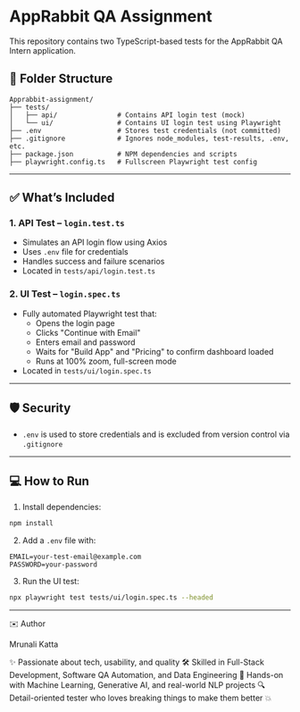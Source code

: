 # AppRabbit QA Assignment

This repository contains two TypeScript-based tests for the AppRabbit QA Intern application.

## 📁 Folder Structure

```
Apprabbit-assignment/
├── tests/
│   ├── api/               # Contains API login test (mock)
│   └── ui/                # Contains UI login test using Playwright
├── .env                   # Stores test credentials (not committed)
├── .gitignore             # Ignores node_modules, test-results, .env, etc.
├── package.json           # NPM dependencies and scripts
├── playwright.config.ts   # Fullscreen Playwright test config
```

---

## ✅ What’s Included

### 1. API Test – `login.test.ts`

- Simulates an API login flow using Axios
- Uses `.env` file for credentials
- Handles success and failure scenarios
- Located in `tests/api/login.test.ts`

### 2. UI Test – `login.spec.ts`

- Fully automated Playwright test that:
  - Opens the login page
  - Clicks "Continue with Email"
  - Enters email and password
  - Waits for "Build App" and "Pricing" to confirm dashboard loaded
  - Runs at 100% zoom, full-screen mode
- Located in `tests/ui/login.spec.ts`

---

## 🛡️ Security

- `.env` is used to store credentials and is excluded from version control via `.gitignore`

---

## 💻 How to Run

1. Install dependencies:

```bash
npm install
```

2. Add a `.env` file with:

```
EMAIL=your-test-email@example.com
PASSWORD=your-password
```

3. Run the UI test:

```bash
npx playwright test tests/ui/login.spec.ts --headed
```

---

✉️ Author

Mrunali Katta

✨ Passionate about tech, usability, and quality
🛠️ Skilled in Full-Stack Development, Software QA Automation, and Data Engineering
🤖 Hands-on with Machine Learning, Generative AI, and real-world NLP projects
🔍 Detail-oriented tester who loves breaking things to make them better 💥